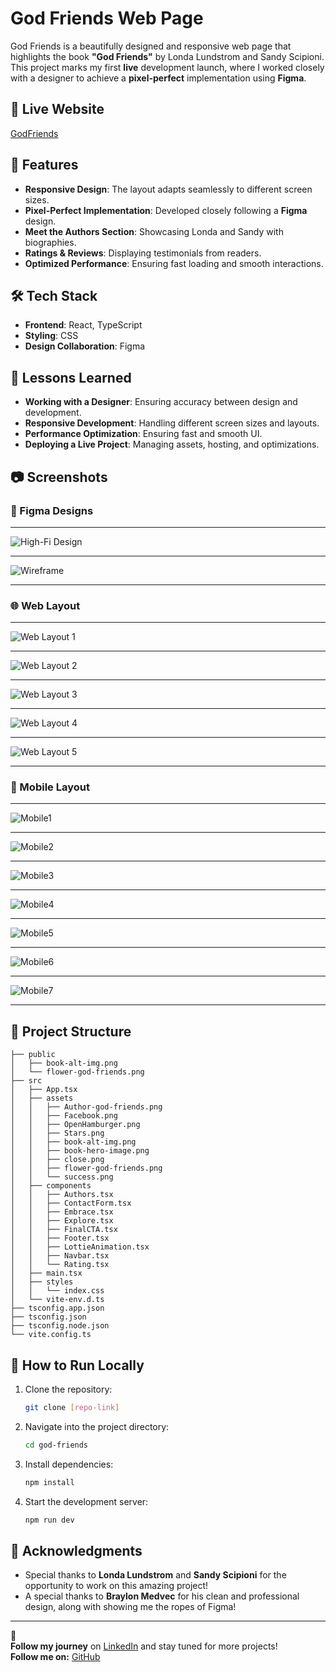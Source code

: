 # God Friends Web Page

God Friends is a beautifully designed and responsive web page that highlights the book **"God Friends"** by Londa Lundstrom and Sandy Scipioni. This project marks my first **live** development launch, where I worked closely with a designer to achieve a **pixel-perfect** implementation using **Figma**.

## 🚀 Live Website
[GodFriends](https://godfriends.life/)

## 📌 Features
- **Responsive Design**: The layout adapts seamlessly to different screen sizes.
- **Pixel-Perfect Implementation**: Developed closely following a **Figma** design.
- **Meet the Authors Section**: Showcasing Londa and Sandy with biographies.
- **Ratings & Reviews**: Displaying testimonials from readers.
- **Optimized Performance**: Ensuring fast loading and smooth interactions.

## 🛠️ Tech Stack
- **Frontend**: React, TypeScript
- **Styling**: CSS
- **Design Collaboration**: Figma

## 📖 Lessons Learned
- **Working with a Designer**: Ensuring accuracy between design and development.
- **Responsive Development**: Handling different screen sizes and layouts.
- **Performance Optimization**: Ensuring fast and smooth UI.
- **Deploying a Live Project**: Managing assets, hosting, and optimizations.

## 📷 Screenshots

### 🎨 Figma Designs
---
![High-Fi Design](src/assets/GodFriendsFigma1.png)

---
![Wireframe](src/assets/GodFriendsFigma2.png)

---

### 🌐 Web Layout
---
![Web Layout 1](src/assets/GodFriends1.png)

---
![Web Layout 2](src/assets/GodFriends2.png)

---
![Web Layout 3](src/assets/GodFriends3.png)

---
![Web Layout 4](src/assets/GodFriends4.png)

---

![Web Layout 5](src/assets/GodFriends5.png)

---

### 📲 Mobile Layout
---
![Mobile1](src/assets/GodFriendsMobile1.png)

---

![Mobile2](src/assets/GodFriendsMobile2.png)

---

![Mobile3](src/assets/GodFriendsMobile3.png)

---

![Mobile4](src/assets/GodFriendsMobile4.png)

---

![Mobile5](src/assets/GodFriendsMobile5.png)

---

![Mobile6](src/assets/GodFriendsMobile6.png)

---

![Mobile7](src/assets/GodFriendsMobile7.png)

---

## 📂 Project Structure
```
├── public
│   ├── book-alt-img.png
│   └── flower-god-friends.png
├── src
│   ├── App.tsx
│   ├── assets
│   │   ├── Author-god-friends.png
│   │   ├── Facebook.png
│   │   ├── OpenHamburger.png
│   │   ├── Stars.png
│   │   ├── book-alt-img.png
│   │   ├── book-hero-image.png
│   │   ├── close.png
│   │   ├── flower-god-friends.png
│   │   └── success.png
│   ├── components
│   │   ├── Authors.tsx
│   │   ├── ContactForm.tsx
│   │   ├── Embrace.tsx
│   │   ├── Explore.tsx
│   │   ├── FinalCTA.tsx
│   │   ├── Footer.tsx
│   │   ├── LottieAnimation.tsx
│   │   ├── Navbar.tsx
│   │   └── Rating.tsx
│   ├── main.tsx
│   ├── styles
│   │   └── index.css
│   └── vite-env.d.ts
├── tsconfig.app.json
├── tsconfig.json
├── tsconfig.node.json
└── vite.config.ts
```

## 📌 How to Run Locally
1. Clone the repository:
   ```sh
   git clone [repo-link]
   ```
2. Navigate into the project directory:
   ```sh
   cd god-friends
   ```
3. Install dependencies:
   ```sh
   npm install
   ```
4. Start the development server:
   ```sh
   npm run dev
   ```

## 🎉 Acknowledgments
- Special thanks to **Londa Lundstrom** and **Sandy Scipioni** for the opportunity to work on this amazing project! <br>
- A special thanks to **Braylon Medvec** for his clean and professional design, along with showing me the ropes of Figma!
---
🔗 <br>
 **Follow my journey** on [LinkedIn](https://www.linkedin.com/in/joshua-askew-0293bb338/) and stay tuned for more projects! <br>
**Follow me on:** [GitHub](https://github.com/JoshAskew)
